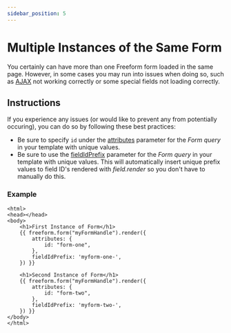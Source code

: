 ```yaml
---
sidebar_position: 5
---
```


# Multiple Instances of the Same Form

You certainly can have more than one Freeform form loaded in the same page. However, in some cases you may run into issues when doing so, such as [AJAX](../../guides/templating/ajax-forms.mdx) not working correctly or some special fields not loading correctly.

## Instructions

If you experience any issues (or would like to prevent any from potentially occuring), you can do so by following these best practices:

- Be sure to specify `id` under the [attributes](../../templates/queries/form.mdx#template-overrides) parameter for the _Form query_ in your template with unique values.
- Be sure to use the [fieldIdPrefix](../../templates/queries/form.mdx#fieldidprefix) parameter for the _Form query_ in your template with unique values. This will automatically insert unique prefix values to field ID's rendered with _field.render_ so you don't have to manually do this.

### Example

```twig {6-9,14-17}
<html>
<head></head>
<body>
    <h1>First Instance of Form</h1>
    {{ freeform.form("myFormHandle").render({
        attributes: {
            id: "form-one",
        },
        fieldIdPrefix: 'myform-one-',
    }) }}

    <h1>Second Instance of Form</h1>
    {{ freeform.form("myFormHandle").render({
        attributes: {
            id: "form-two",
        },
        fieldIdPrefix: 'myform-two-',
    }) }}
</body>
</html>
```